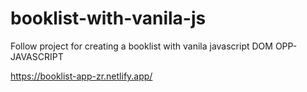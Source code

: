 # booklist-with-vanila-js


Follow project for creating a booklist with vanila javascript DOM OPP-JAVASCRIPT

https://booklist-app-zr.netlify.app/
